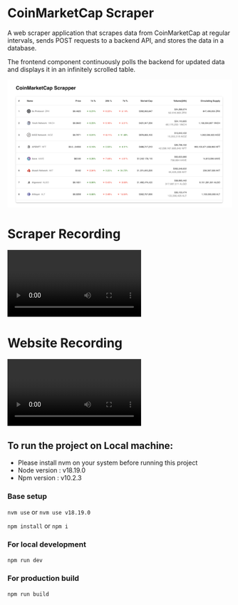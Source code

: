 # CoinMarketCap Scraper
A web scraper application that scrapes data from CoinMarketCap at regular intervals, sends POST requests to a backend API, and stores the data in a database.

The frontend component continuously polls the backend for updated data and displays it in an infinitely scrolled table.

![CoinMarketCarp Scraper](assets/app_screenshot.png)

# Scraper Recording
![CoinMarketCarp Scraper Recoding](assets/coinmarketcap_scrapper.mp4)

# Website Recording
![CoinMarketCarp Scraper Website](assets/coinmarketcap_website.mp4)


## To run the project on Local machine:

- Please install nvm on your system before running this project
- Node version : v18.19.0
- Npm version : v10.2.3

### Base setup

`nvm use` or `nvm use v18.19.0`

`npm install` or `npm i`

### For local development

`npm run dev`

### For production build
 
`npm run build`
